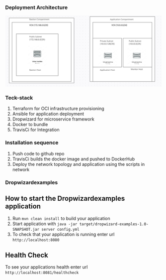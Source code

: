 ### Deployment Architecture
![Application architecture](arch.JPG)

### Teck-stack
1. Terraform for OCI infrastructure provisioning
2. Ansible for application deployment
3. Dropwizard for microservice framework
4. Docker to bundle
5. TravisCi for Integration 

### Installation sequence
1. Push code to github repo
3. TravisCi builds the docker image and pushed to DockerHub
2. Deploy the network topology and application using the scripts in network

### Dropwizardexamples
How to start the Dropwizardexamples application
---

1. Run `mvn clean install` to build your application
1. Start application with `java -jar target/dropwizard-examples-1.0-SNAPSHOT.jar server config.yml`
1. To check that your application is running enter url `http://localhost:8080`

Health Check
---

To see your applications health enter url `http://localhost:8081/healthcheck`
